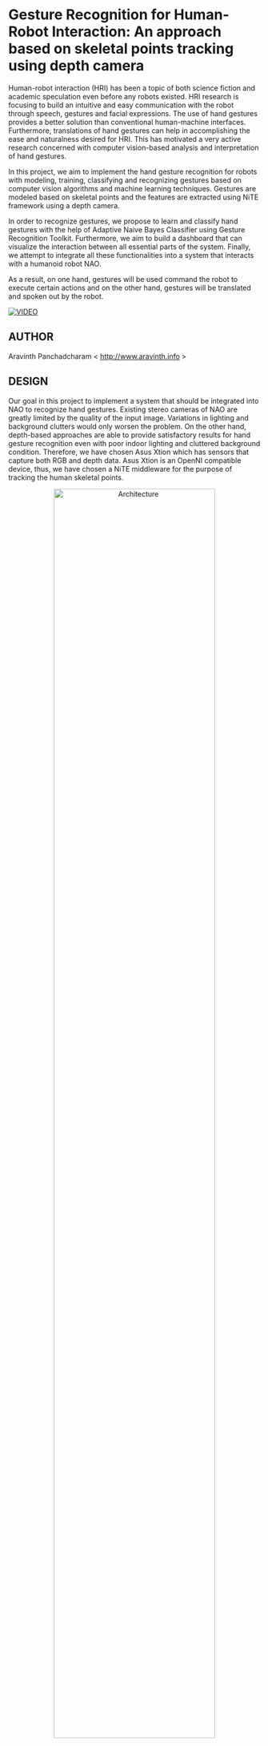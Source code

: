 Gesture Recognition for Human-Robot Interaction: An approach based on skeletal points tracking using depth camera
===============================================
Human-robot interaction (HRI) has been a topic of both science fiction and academic speculation even before any robots existed. HRI research is focusing to build an intuitive and easy communication with the robot through speech, gestures and facial expressions. The use of hand gestures provides a better solution than conventional human-machine interfaces. Furthermore, translations of hand gestures can help in accomplishing the ease and naturalness desired for HRI. This has motivated a very active research concerned with computer vision-based analysis and interpretation of hand gestures.

In this project, we aim to implement the hand gesture recognition for robots with modeling, training, classifying and recognizing gestures based on computer vision algorithms and machine learning techniques. Gestures are modeled based on skeletal points and the features are extracted using NiTE framework using a depth camera. 

In order to recognize gestures, we propose to learn and classify hand gestures with the help of Adaptive Naive Bayes Classifier using Gesture Recognition Toolkit. Furthermore, we aim to build a dashboard that can visualize the interaction between all essential parts of the system. Finally, we attempt to integrate all these functionalities into a system that interacts with a humanoid robot NAO.

As a result, on one hand, gestures will be used command the robot to execute certain actions and on the other hand, gestures will be translated and spoken out by the robot. 

[![VIDEO](./figure/content/video-embed.png)](https://vimeo.com/133496854 "Click to Watch!")

AUTHOR
--------------------------------------
Aravinth Panchadcharam < http://www.aravinth.info >

DESIGN
--------------------------------------
Our goal in this project to implement a system that should be integrated into NAO to recognize hand gestures. Existing stereo cameras of NAO are greatly limited by the quality of the input image. Variations in lighting and background clutters would only worsen the problem. On the other hand, depth-based approaches are able to provide satisfactory results for hand gesture recognition even with poor indoor lighting and cluttered background condition. Therefore, we have chosen Asus Xtion which has sensors that capture both RGB and depth data. Asus Xtion is an OpenNI compatible device, thus, we have chosen a NiTE middleware for the purpose of tracking the human skeletal points. 

<p align="center">
<img src="./figure/content/hri-architecture.jpg" alt="Architecture" width=80% height=80%/>
</p>

We have chosen Gesture Recognition Toolkit (GRT) to train and predict the 3D skeletal modeled gestures with feature based statistical learning algorithm. Adaptive Naive Bayes Classifier (ANBC) is the supervised machine learning algorithm which is chosen for the purpose of classifying and predicting the hand gestures in real time.

Furthermore, all these interactions must be displayed to visually understand the status of the system. Finally, recognized hand gestures must be translated to robotic actions as following :

- **Gesture-to-Speech**: This action should translate the recognized gestures and it should be spoken out loud using the integrated loudspeaker.
    
- **Gesture-to-Motion**: This action should move the robot from one position to another in the 2 dimensional space. Therefore, each gesture should be assigned to a locomotion task.
    
- **Gesture-to-Gesture**: This action should translate the human hand gesture to a robotic hand gesture by imitating hand gestures of the user. 

The goal should be reached by studying the various solution to this problem and an appropriate design must be chosen. The main challenge is to find a solution that can integrate all these components into a robust system.

Furthermore, this system must be tested and results must be presented clearly. Evaluations must be carried out to demonstrate the effectiveness of the classifier and to validate its potential for real time gesture recognition

BACKGROUND
--------------------------------------
### Aldebaran NAO - Humanoid Robot
- Humanoid Robot from Aldebaran Robotics
- 25 Degrees of Freedom
- Intel Atom @ 1.6 GHz
- 1GB RAM
- 32-bit Gentoo Linux 
- Real-time OS patched
- NAOqi SDK in C++, Python

<p align="center">
<img src="./figure/content/nao-body.jpg" alt="NAO"/>
</p>

### Asus Xtion PRO LIVE - Depth Camera
- Infrared depth camera
- 30 frames per second
- RGB video
- VGA (640x480): 30 fps
- QVGA (320x240): 60 fps
- OpenNI compatible
- Light weight
- USB powered

<p align="center">
<img src="./figure/content/xtion.jpg" alt="XTION"/>
</p>

### OpenNI 2 and NiTE 2 - Skeleton Tracking Algorithm
- OpenNI 2 - Open Natural Interaction
    - Primesense driver for depth camera
- NiTE 2 - Natural Interaction Technology for End-user
    - OpenNI middleware
    - Human skeleton tracking
    - Hand tracking
    - Gestures detection
    - C++ Library

<p align="center">
<img src="./figure/content/ni-skeleton.jpg" alt="NiTE" width=80% height=80%/>
</p>


### Gesture Recognition Toolkit (GRT)
- Open source C++ library from MIT Media Lab
- Machine Learning toolkit for real time gesture recognition
- Classification and regression algorithms for static and temporal gestures
- Flexible Object Oriented Gesture recognition pipeline with preprocessing, feature extraction, classification, post-processing modules
- Classification Algorithms ANBC, SVM, MinDist, HMM, KNN, DTW

### Adaptive Naive Bayes Classifier (ANBC) - Classification Algorithm
- Based on Bayes Theory
- N-dimensional input classification for basic and complex static gestures recognition
- Gaussian distribution on input stream for real time prediction
- Null rejection region threshold for non-gestures
- Faster learning and prediction algorithm
- Online training

<p align="center">
<img src="./figure/content/alg-anbc.png" alt="ANBC"/>
</p>

IMPLEMENTATION
--------------------------------------
### Gesture Modelling
- Gestures based on skeletal points of left and right hand
- Five static gestures modelled based on traffic police hand signals - Walk, Turn Right, Turn Left, Move Right, Move Left

<p align="center">
<img src="./figure/content/ges-all.png" alt="GESTURES" width=80% height=80%/>
</p>

### NAO Depth Camera Mount
- 3D printed head mount for NAO to hold Asus Xtion
 
<p align="center">
<img src="./figure/content/xtion-mount.jpg" alt="MOUNT" width=50% height=50%/>
<img src="./figure/content/xtion-mount-3d.jpg" alt="3D PRINT" width=23% height=23%/>
</p>

### HRI Module
- Accesses the depth camera via OpenNI 2
- Starts skeleton / hand tracking using NiTE 2
- Starts UDP Server to stream tracked joints to Brain module
- Starts skeleton tracking using “Hands Raise” pose and hand tracking using “WAVE” focus gesture
- When hand reaches the edge of field of view or hand is lost, informs the Brain module
- Developed in C++ using Xcode on Mac OSX
- Built using Clang for Mac OSX and Cmake GCC for 32-bit and 64-bit Linux
- Uses Boost libraries such as Boost.Asio, Log, Thread

<p align="center">
<img src="./figure/content/hri-flow.jpg" alt="HRI" width=50% height=50%/>
</p>

### Brain Module
- Starts UDP client to connect to HRI module
- Starts WebSocket server to broadcast the results to Control Center and Command modules
- Accepts 3 dimensional vector of hand
- In training mode, stores input samples into training dataset for each class
- In prediction mode, trains the classifier with the training data and performs real time prediction on the stream of input samples of left and right hand
- Post-processes the prediction results and triggers output, when the gesture is gesticulated for more than one second
- Developed in C++ using GRT, Boost, websocketpp

<p align="center">
<img src="./figure/content/brain-flow.jpg" alt="BRAIN" width=50% height=50%/>
</p>

### CC Module
- Starts WebSocket client to connect to Brain module
- Acts as the eye of the project to visualize the internal interactions between modules
- Cross compatible app and needs just latest browser
- Renders skeletal joint positions in 3D
- Display prediction results and info messages
- Developed in Javascript using WebStorm IDE on Mac OSX
- Uses WebGL renderer
- Uses libraries such as ThreeJS, RequireJS, jQuery, underscore and native JS websocket
- Can replay from dumped data

<p align="center">
<img src="./figure/content/cc-hand.jpg" alt="CC" width=50% height=50%/>
</p>





